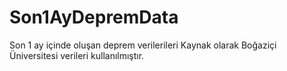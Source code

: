 # Son1AyDepremData
Son 1 ay içinde oluşan deprem verilerileri
Kaynak olarak Boğaziçi Üniversitesi verileri kullanılmıştır.
